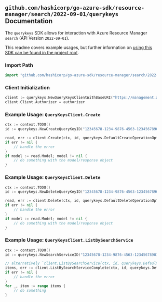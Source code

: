 
## `github.com/hashicorp/go-azure-sdk/resource-manager/search/2022-09-01/querykeys` Documentation

The `querykeys` SDK allows for interaction with Azure Resource Manager `search` (API Version `2022-09-01`).

This readme covers example usages, but further information on [using this SDK can be found in the project root](https://github.com/hashicorp/go-azure-sdk/tree/main/docs).

### Import Path

```go
import "github.com/hashicorp/go-azure-sdk/resource-manager/search/2022-09-01/querykeys"
```


### Client Initialization

```go
client := querykeys.NewQueryKeysClientWithBaseURI("https://management.azure.com")
client.Client.Authorizer = authorizer
```


### Example Usage: `QueryKeysClient.Create`

```go
ctx := context.TODO()
id := querykeys.NewCreateQueryKeyID("12345678-1234-9876-4563-123456789012", "example-resource-group", "searchServiceName", "name")

read, err := client.Create(ctx, id, querykeys.DefaultCreateOperationOptions())
if err != nil {
	// handle the error
}
if model := read.Model; model != nil {
	// do something with the model/response object
}
```


### Example Usage: `QueryKeysClient.Delete`

```go
ctx := context.TODO()
id := querykeys.NewDeleteQueryKeyID("12345678-1234-9876-4563-123456789012", "example-resource-group", "searchServiceName", "key")

read, err := client.Delete(ctx, id, querykeys.DefaultDeleteOperationOptions())
if err != nil {
	// handle the error
}
if model := read.Model; model != nil {
	// do something with the model/response object
}
```


### Example Usage: `QueryKeysClient.ListBySearchService`

```go
ctx := context.TODO()
id := querykeys.NewSearchServiceID("12345678-1234-9876-4563-123456789012", "example-resource-group", "searchServiceName")

// alternatively `client.ListBySearchService(ctx, id, querykeys.DefaultListBySearchServiceOperationOptions())` can be used to do batched pagination
items, err := client.ListBySearchServiceComplete(ctx, id, querykeys.DefaultListBySearchServiceOperationOptions())
if err != nil {
	// handle the error
}
for _, item := range items {
	// do something
}
```
